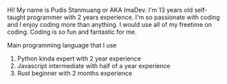 Hi! My name is Pudis Stanmuang or AKA ImaDev. I'm 13 years old self-taught programmer with 2 years experience. I'm so passionate with coding and I enjoy coding more than anything. I would use all of my freetime on coding. Coding is so fun and fantastic for me.

Main programming language that I use
1. Python kinda expert with 2 year experience
2. Javascript intermediate with half of a year experience
3. Rust beginner with 2 months experience

